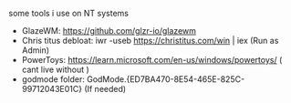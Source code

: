 some tools i use on NT systems
* GlazeWM:              https://github.com/glzr-io/glazewm
* Chris titus debloat:  iwr -useb https://christitus.com/win | iex           (Run as Admin)
* PowerToys:            https://learn.microsoft.com/en-us/windows/powertoys/ ( cant live without )
* godmode folder:       GodMode.{ED7BA470-8E54-465E-825C-99712043E01C}       (If needed)
